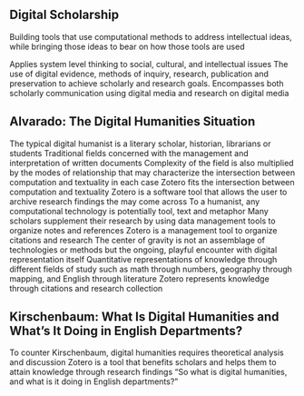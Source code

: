 ## Digital Scholarship

Building tools that use computational methods to address intellectual ideas, while bringing those ideas to bear on how those tools are used

Applies system level thinking to social, cultural, and intellectual issues
The use of digital evidence, methods of inquiry, research, publication and preservation to achieve scholarly and research goals.
Encompasses both scholarly communication using digital media and research on digital media

## Alvarado: The Digital Humanities Situation

The typical digital humanist is a literary scholar, historian, librarians or students
Traditional fields concerned with the management and interpretation of written documents
Complexity of the field is also multiplied by the modes of relationship that may characterize the intersection between computation and textuality in each case
Zotero fits the intersection between computation and textuality
Zotero is a software tool that allows the user to archive research findings the may come across
To a humanist, any computational technology is potentially tool, text and metaphor
Many scholars supplement their research by using data management tools to organize notes and references
Zotero is a management tool to organize citations and research
The center of gravity is not an assemblage of technologies or methods but the ongoing, playful encounter with digital representation itself
Quantitative representations of knowledge through different fields of study such as math through numbers, geography through mapping, and English through literature
Zotero represents knowledge through citations and research collection

## Kirschenbaum: What Is Digital Humanities and What’s It Doing in English Departments?
To counter Kirschenbaum, digital humanities requires theoretical analysis and discussion 
Zotero is a tool that benefits scholars and helps them to attain knowledge through research findings
“So what is digital humanities, and what is it doing in English departments?”

